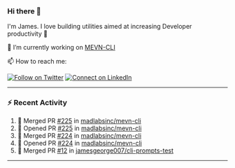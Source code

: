 ### Hi there 👋

I'm James. I love building utilities aimed at increasing Developer productivity :raised_hands: 

🔭 I’m currently working on [MEVN-CLI](https://github.com/madlabsinc/mevn-cli)

📫 How to reach me:

[![Follow on Twitter](https://img.shields.io/badge/--twitter?label=Twitter&logo=Twitter&style=social)](https://twitter.com/james_madhacks) [![Connect on LinkedIn](https://img.shields.io/badge/--linkedin?label=LinkedIn&logo=LinkedIn&style=social)](https://www.linkedin.com/in/jamesgeorge007)

---

### :zap: Recent Activity

<!--START_SECTION:activity-->
1. 🎉 Merged PR [#225](https://github.com/madlabsinc/mevn-cli/pull/225) in [madlabsinc/mevn-cli](https://github.com/madlabsinc/mevn-cli)
2. 💪 Opened PR [#225](https://github.com/madlabsinc/mevn-cli/pull/225) in [madlabsinc/mevn-cli](https://github.com/madlabsinc/mevn-cli)
3. 🎉 Merged PR [#224](https://github.com/madlabsinc/mevn-cli/pull/224) in [madlabsinc/mevn-cli](https://github.com/madlabsinc/mevn-cli)
4. 💪 Opened PR [#224](https://github.com/madlabsinc/mevn-cli/pull/224) in [madlabsinc/mevn-cli](https://github.com/madlabsinc/mevn-cli)
5. 🎉 Merged PR [#12](https://github.com/jamesgeorge007/cli-prompts-test/pull/12) in [jamesgeorge007/cli-prompts-test](https://github.com/jamesgeorge007/cli-prompts-test)
<!--END_SECTION:activity-->

---

<!--
**jamesgeorge007/jamesgeorge007** is a ✨ _special_ ✨ repository because its `README.md` (this file) appears on your GitHub profile.

Here are some ideas to get you started:

- 🌱 I’m currently learning ...
- 👯 I’m looking to collaborate on ...
- 🤔 I’m looking for help with ...
- 💬 Ask me about ...
- 😄 Pronouns: ...
- ⚡ Fun fact: ...
-->
